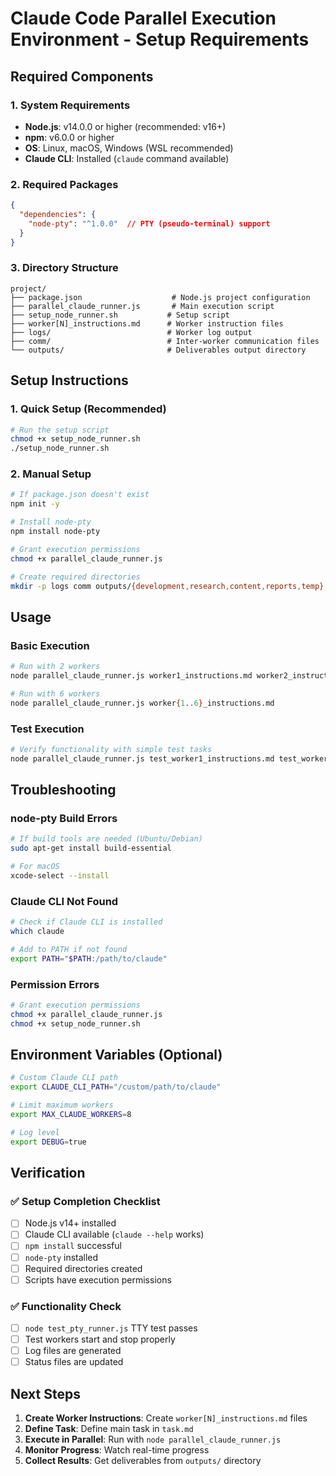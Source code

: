 # Claude Code Parallel Execution Environment - Setup Requirements

## Required Components

### 1. System Requirements
- **Node.js**: v14.0.0 or higher (recommended: v16+)
- **npm**: v6.0.0 or higher
- **OS**: Linux, macOS, Windows (WSL recommended)
- **Claude CLI**: Installed (`claude` command available)

### 2. Required Packages
```json
{
  "dependencies": {
    "node-pty": "^1.0.0"  // PTY (pseudo-terminal) support
  }
}
```

### 3. Directory Structure
```
project/
├── package.json                    # Node.js project configuration
├── parallel_claude_runner.js       # Main execution script
├── setup_node_runner.sh           # Setup script
├── worker[N]_instructions.md      # Worker instruction files
├── logs/                          # Worker log output
├── comm/                          # Inter-worker communication files
└── outputs/                       # Deliverables output directory
```

## Setup Instructions

### 1. Quick Setup (Recommended)
```bash
# Run the setup script
chmod +x setup_node_runner.sh
./setup_node_runner.sh
```

### 2. Manual Setup
```bash
# If package.json doesn't exist
npm init -y

# Install node-pty
npm install node-pty

# Grant execution permissions
chmod +x parallel_claude_runner.js

# Create required directories
mkdir -p logs comm outputs/{development,research,content,reports,temp}
```

## Usage

### Basic Execution
```bash
# Run with 2 workers
node parallel_claude_runner.js worker1_instructions.md worker2_instructions.md

# Run with 6 workers
node parallel_claude_runner.js worker{1..6}_instructions.md
```

### Test Execution
```bash
# Verify functionality with simple test tasks
node parallel_claude_runner.js test_worker1_instructions.md test_worker2_instructions.md
```

## Troubleshooting

### node-pty Build Errors
```bash
# If build tools are needed (Ubuntu/Debian)
sudo apt-get install build-essential

# For macOS
xcode-select --install
```

### Claude CLI Not Found
```bash
# Check if Claude CLI is installed
which claude

# Add to PATH if not found
export PATH="$PATH:/path/to/claude"
```

### Permission Errors
```bash
# Grant execution permissions
chmod +x parallel_claude_runner.js
chmod +x setup_node_runner.sh
```

## Environment Variables (Optional)

```bash
# Custom Claude CLI path
export CLAUDE_CLI_PATH="/custom/path/to/claude"

# Limit maximum workers
export MAX_CLAUDE_WORKERS=8

# Log level
export DEBUG=true
```

## Verification

### ✅ Setup Completion Checklist
- [ ] Node.js v14+ installed
- [ ] Claude CLI available (`claude --help` works)
- [ ] `npm install` successful
- [ ] `node-pty` installed
- [ ] Required directories created
- [ ] Scripts have execution permissions

### ✅ Functionality Check
- [ ] `node test_pty_runner.js` TTY test passes
- [ ] Test workers start and stop properly
- [ ] Log files are generated
- [ ] Status files are updated

## Next Steps

1. **Create Worker Instructions**: Create `worker[N]_instructions.md` files
2. **Define Task**: Define main task in `task.md`
3. **Execute in Parallel**: Run with `node parallel_claude_runner.js`
4. **Monitor Progress**: Watch real-time progress
5. **Collect Results**: Get deliverables from `outputs/` directory
